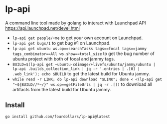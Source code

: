# lp-api
A command line tool made by golang to interact with Launchpad API https://api.launchpad.net/devel.html

* `lp-api get people/+me` to get your own account on Launchpad.
* `lp-api get bugs/1` to get bug #1 on Launchpad.
* `lp-api get ubuntu ws.op==searchTasks tags==focal tags==jammy tags_combinator==All ws.show==total_size` to get the bug number of ubuntu project with both of focal and jammy tags.
* `BUILD=$(lp-api get ~ubuntu-cdimage/+livefs/ubuntu/jammy/ubuntu | lp-api .builds_collection_link | jq -r '.entries | .[0] | .web_link'); echo $BUILD` to get the latest build for Ubuntu jammy.
* `while read -r LINK; do lp-api download "$LINK"; done < <(lp-api get "~${BUILD//*~/}" ws.op==getFileUrls | jq -r .[])` to download all artifacts from the latest build for Ubuntu jammy.

## Install
`go install github.com/fourdollars/lp-api@latest`
